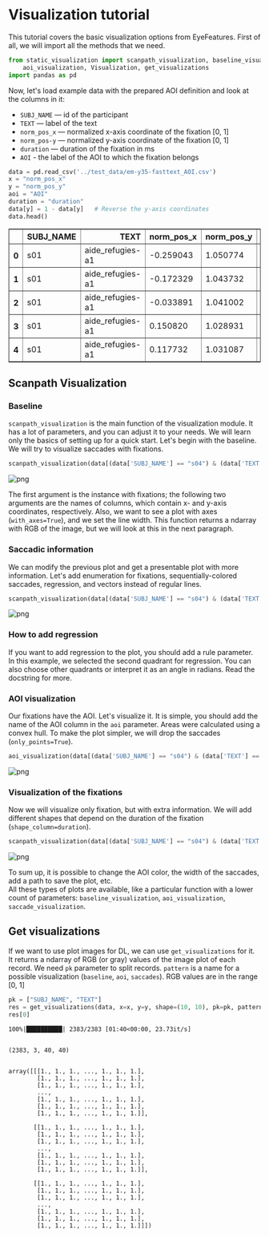 # Visualization tutorial
This tutorial covers the basic visualization options from EyeFeatures. First of all, we will import all the methods that we need.


```python
from static_visualization import scanpath_visualization, baseline_visualization, saccade_visualization, \
    aoi_visualization, Visualization, get_visualizations
import pandas as pd
```

Now, let's load example data with the prepared AOI definition and look at the columns in it:<br>
* ```SUBJ_NAME``` — id of the participant
* ```TEXT``` — label of the text
* ```norm_pos_x``` — normalized x-axis coordinate of the fixation [0, 1]
* ```norm_pos-y``` — normalized y-axis coordinate of the fixation [0, 1]
* ```duration``` — duration of the fixation in ms
* ```AOI``` - the label of the AOI to which the fixation belongs


```python
data = pd.read_csv('../test_data/em-y35-fasttext_AOI.csv')
x = "norm_pos_x"
y = "norm_pos_y"
aoi = "AOI"
duration = "duration"
data[y] = 1 - data[y]   # Reverse the y-axis coordinates
data.head()
```




<div>
<style scoped>
    .dataframe tbody tr th:only-of-type {
        vertical-align: middle;
    }

    .dataframe tbody tr th {
        vertical-align: top;
    }

    .dataframe thead th {
        text-align: right;
    }
</style>
<table border="1" class="dataframe">
  <thead>
    <tr style="text-align: right;">
      <th></th>
      <th>SUBJ_NAME</th>
      <th>TEXT</th>
      <th>norm_pos_x</th>
      <th>norm_pos_y</th>
      <th>duration</th>
      <th>to_filter</th>
      <th>AOI</th>
      <th>best_method</th>
    </tr>
  </thead>
  <tbody>
    <tr>
      <th>0</th>
      <td>s01</td>
      <td>aide_refugies-a1</td>
      <td>-0.259043</td>
      <td>1.050774</td>
      <td>119</td>
      <td>s01_aide_refugies-a1</td>
      <td>aoi_2</td>
      <td>KMeans</td>
    </tr>
    <tr>
      <th>1</th>
      <td>s01</td>
      <td>aide_refugies-a1</td>
      <td>-0.172329</td>
      <td>1.043732</td>
      <td>172</td>
      <td>s01_aide_refugies-a1</td>
      <td>aoi_2</td>
      <td>KMeans</td>
    </tr>
    <tr>
      <th>2</th>
      <td>s01</td>
      <td>aide_refugies-a1</td>
      <td>-0.033891</td>
      <td>1.041002</td>
      <td>103</td>
      <td>s01_aide_refugies-a1</td>
      <td>aoi_1</td>
      <td>KMeans</td>
    </tr>
    <tr>
      <th>3</th>
      <td>s01</td>
      <td>aide_refugies-a1</td>
      <td>0.150820</td>
      <td>1.028931</td>
      <td>236</td>
      <td>s01_aide_refugies-a1</td>
      <td>aoi_0</td>
      <td>KMeans</td>
    </tr>
    <tr>
      <th>4</th>
      <td>s01</td>
      <td>aide_refugies-a1</td>
      <td>0.117732</td>
      <td>1.031087</td>
      <td>173</td>
      <td>s01_aide_refugies-a1</td>
      <td>aoi_0</td>
      <td>KMeans</td>
    </tr>
  </tbody>
</table>
</div>



## Scanpath Visualization

### Baseline
``scanpath_visualization`` is the main function of the visualization module. It has a lot of parameters, and you can adjust it to your needs. We will learn only the basics of setting up for a quick start. Let's begin with the baseline. We will try to visualize saccades with fixations.


```python
scanpath_visualization(data[(data['SUBJ_NAME'] == "s04") & (data['TEXT'] == "chasse_oiseaux-a1")], x, y, return_ndarray=False, with_axes=True, path_width=1)
```

![png](../images/visualization_tutorial_pic_01.png)
    


The first argument is the instance with fixations; the following two arguments are the names of columns, which contain x- and y-axis coordinates, respectively. Also, we want to see a plot with axes (```with_axes=True```), and we set the line width. This function returns a ndarray with RGB of the image, but we will look at this in the next paragraph.

### Saccadic information
We can modify the previous plot and get a presentable plot with more information. Let's add enumeration for fixations, sequentially-colored saccades, regression, and vectors instead of regular lines. 


```python
scanpath_visualization(data[(data['SUBJ_NAME'] == "s04") & (data['TEXT'] == "chasse_oiseaux-a1")], x, y, aoi=aoi, show_legend=True, add_regressions=True, regression_color='red', seq_colormap=True, is_vectors=True, points_enumeration=True, rule=(2, ), return_ndarray=False, with_axes=True)
```

![png](../images/visualization_tutorial_pic_02.png)
    


### How to add regression
If you want to add regression to the plot, you should add a rule parameter. In this example, we selected the second quadrant for regression. You can also choose other quadrants or interpret it as an angle in radians. Read the docstring for more.

### AOI visualization
Our fixations have the AOI. Let's visualize it. It is simple, you should add the name of the AOI column in the ```aoi``` parameter. Areas were calculated using a convex hull. To make the plot simpler, we will drop the saccades (```only_points=True```).


```python
aoi_visualization(data[(data['SUBJ_NAME'] == "s04") & (data['TEXT'] == "chasse_oiseaux-a1")], x, y, aoi="AOI", return_ndarray=False, with_axes=True, only_points=True, show_legend=True)
```

![png](../images/visualization_tutorial_pic_03.png)
    


### Visualization of the fixations
Now we will visualize only fixation, but with extra information. We will add different shapes that depend on the duration of the fixation (```shape_column=duration```). 


```python
scanpath_visualization(data[(data['SUBJ_NAME'] == "s04") & (data['TEXT'] == "chasse_oiseaux-a1")], x, y, shape_column=duration, aoi=aoi, show_legend=True, points_enumeration=True, only_points=True, return_ndarray=False, with_axes=True)
```

![png](../images/visualization_tutorial_pic_04.png)
    


To sum up, it is possible to change the AOI color, the width of the saccades, add a path to save the plot, etc.
<br>
All these types of plots are available, like a particular function with a lower count of parameters: ```baseline_visualization```, ```aoi_visualization```, ```saccade_visualization```.

## Get visualizations
If we want to use plot images for DL, we can use ```get_visualizations``` for it. It returns a ndarray of RGB (or gray) values of the image plot of each record. We need ```pk``` parameter to split records. ```pattern``` is a name for a possible visualization (```baseline```, ```aoi```, ```saccades```). RGB values are in the range [0, 1]


```python
pk = ["SUBJ_NAME", "TEXT"]
res = get_visualizations(data, x=x, y=y, shape=(10, 10), pk=pk, pattern="saccades", dpi=4)
res[0]
```

    100%|██████████| 2383/2383 [01:40<00:00, 23.73it/s]


    (2383, 3, 40, 40)


    array([[[1., 1., 1., ..., 1., 1., 1.],
            [1., 1., 1., ..., 1., 1., 1.],
            [1., 1., 1., ..., 1., 1., 1.],
            ...,
            [1., 1., 1., ..., 1., 1., 1.],
            [1., 1., 1., ..., 1., 1., 1.],
            [1., 1., 1., ..., 1., 1., 1.]],
    
           [[1., 1., 1., ..., 1., 1., 1.],
            [1., 1., 1., ..., 1., 1., 1.],
            [1., 1., 1., ..., 1., 1., 1.],
            ...,
            [1., 1., 1., ..., 1., 1., 1.],
            [1., 1., 1., ..., 1., 1., 1.],
            [1., 1., 1., ..., 1., 1., 1.]],
    
           [[1., 1., 1., ..., 1., 1., 1.],
            [1., 1., 1., ..., 1., 1., 1.],
            [1., 1., 1., ..., 1., 1., 1.],
            ...,
            [1., 1., 1., ..., 1., 1., 1.],
            [1., 1., 1., ..., 1., 1., 1.],
            [1., 1., 1., ..., 1., 1., 1.]]])

